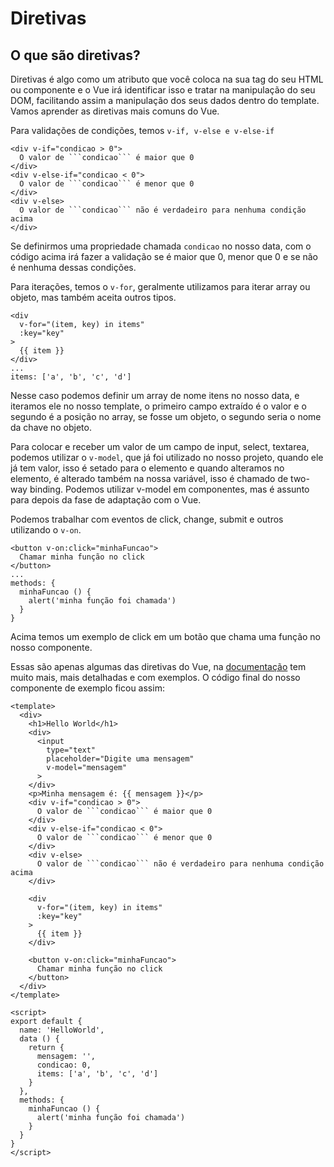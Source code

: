 # Diretivas

## O que são diretivas?

Diretivas é algo como um atributo que você coloca na sua tag do seu HTML ou componente e o Vue irá identificar isso e tratar na manipulação do seu DOM, facilitando assim a manipulação dos seus dados dentro do template. Vamos aprender as diretivas mais comuns do Vue.

Para validações de condições, temos ```v-if, v-else e v-else-if```

```
<div v-if="condicao > 0">
  O valor de ```condicao``` é maior que 0
</div>
<div v-else-if="condicao < 0">
  O valor de ```condicao``` é menor que 0
</div>
<div v-else>
  O valor de ```condicao``` não é verdadeiro para nenhuma condição acima
</div>
```
Se definirmos uma propriedade chamada ```condicao``` no nosso data, com o código acima irá fazer a validação se é maior que 0, menor que 0 e se não é nenhuma dessas condições.

Para iterações, temos o ```v-for```, geralmente utilizamos para iterar array ou objeto, mas também aceita outros tipos.

```
<div 
  v-for="(item, key) in items" 
  :key="key"
>
  {{ item }}
</div>
...
items: ['a', 'b', 'c', 'd']
```
Nesse caso podemos definir um array de nome itens no nosso data, e iteramos ele no nosso template, o primeiro campo extraído é o valor e o segundo é a posição no array, se fosse um objeto, o segundo seria o nome da chave no objeto.

Para colocar e receber um valor de um campo de input, select, textarea, podemos utilizar o ```v-model```, que já foi utilizado no nosso projeto, quando ele já tem valor, isso é setado para o elemento e quando alteramos no elemento, é alterado também na nossa variável, isso é chamado de two-way binding. Podemos utilizar v-model em componentes, mas é assunto para depois da fase de adaptação com o Vue.

Podemos trabalhar com eventos de click, change, submit e outros utilizando o ```v-on```.

```
<button v-on:click="minhaFuncao">
  Chamar minha função no click
</button>
...
methods: {
  minhaFuncao () {
    alert('minha função foi chamada')
  }
}
```
Acima temos um exemplo de click em um botão que chama uma função no nosso componente.

Essas são apenas algumas das diretivas do Vue, na [documentação](https://vuejs.org/v2/api/#Directives) tem muito mais, mais detalhadas e com exemplos. O código final do nosso componente de exemplo ficou assim:

```
<template>
  <div>
    <h1>Hello World</h1>
    <div>
      <input 
        type="text"
        placeholder="Digite uma mensagem"
        v-model="mensagem"
      >
    </div>
    <p>Minha mensagem é: {{ mensagem }}</p>
    <div v-if="condicao > 0">
      O valor de ```condicao``` é maior que 0
    </div>
    <div v-else-if="condicao < 0">
      O valor de ```condicao``` é menor que 0
    </div>
    <div v-else>
      O valor de ```condicao``` não é verdadeiro para nenhuma condição acima
    </div>

    <div 
      v-for="(item, key) in items" 
      :key="key"
    >
      {{ item }}
    </div>

    <button v-on:click="minhaFuncao">
      Chamar minha função no click
    </button>
  </div>
</template>

<script>
export default {
  name: 'HelloWorld',
  data () {
    return {
      mensagem: '',
      condicao: 0,
      items: ['a', 'b', 'c', 'd']
    }
  },
  methods: {
    minhaFuncao () {
      alert('minha função foi chamada')
    }
  }
}
</script>
```
